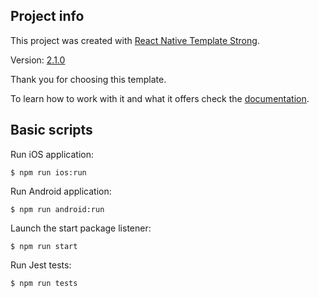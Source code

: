 ## Project info

This project was created with [React Native Template Strong](https://svbutko.github.io/react-native-template-strong/).

Version: [2.1.0](https://github.com/svbutko/react-native-template-strong/releases/tag/v2.1.0)

Thank you for choosing this template.

To learn how to work with it and what it offers check the [documentation](https://svbutko.github.io/react-native-template-strong/docs/getting-started).

## Basic scripts

Run iOS application:
```shell
$ npm run ios:run
```

Run Android application:
```shell
$ npm run android:run
```

Launch the start package listener:
```shell
$ npm run start
```

Run Jest tests:
```shell
$ npm run tests
```
